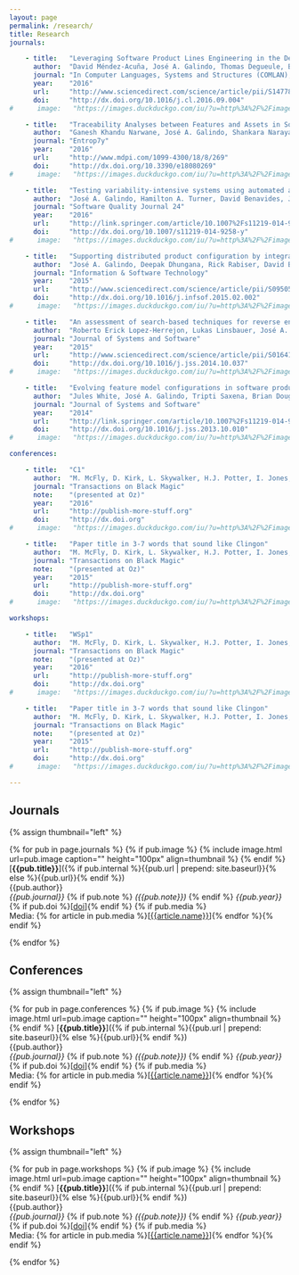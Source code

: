 ```yaml
---
layout: page
permalink: /research/
title: Research
journals:

    - title:   "Leveraging Software Product Lines Engineering in the Development of External DSLs: A Systematic Literature Review"
      author:  "David Méndez-Acuña, José A. Galindo, Thomas Degueule, Benoit Combemale, Benoit Baudry"
      journal: "In Computer Languages, Systems and Structures (COMLAN), 2016 (to appear)"
      year:    "2016"
      url:     "http://www.sciencedirect.com/science/article/pii/S1477842416300768"
      doi:     "http://dx.doi.org/10.1016/j.cl.2016.09.004"
#      image:   "https://images.duckduckgo.com/iu/?u=http%3A%2F%2Fimages.moviepostershop.com%2Fthe-matrix-movie-poster-1999-1020518087.jpg&f=1"

    - title:   "Traceability Analyses between Features and Assets in Software Product Lines."
      author:  "Ganesh Khandu Narwane, José A. Galindo, Shankara Narayanan Krishna, David Benavides, Jean-Vivien Millo, S. Ramesh"
      journal: "Entrop7y"
      year:    "2016"
      url:     "http://www.mdpi.com/1099-4300/18/8/269"
      doi:     "http://dx.doi.org/10.3390/e18080269"
#      image:   "https://images.duckduckgo.com/iu/?u=http%3A%2F%2Fimages.moviepostershop.com%2Fthe-matrix-movie-poster-1999-1020518087.jpg&f=1"

    - title:   "Testing variability-intensive systems using automated analysis: an application to Android"
      author:  "José A. Galindo, Hamilton A. Turner, David Benavides, Jules White"
      journal: "Software Quality Journal 24"
      year:    "2016"
      url:     "http://link.springer.com/article/10.1007%2Fs11219-014-9258-y"
      doi:     "http://dx.doi.org/10.1007/s11219-014-9258-y"
#      image:   "https://images.duckduckgo.com/iu/?u=http%3A%2F%2Fimages.moviepostershop.com%2Fthe-matrix-movie-poster-1999-1020518087.jpg&f=1"

    - title:   "Supporting distributed product configuration by integrating heterogeneous variability modeling approaches"
      author:  "José A. Galindo, Deepak Dhungana, Rick Rabiser, David Benavides, Goetz Botterweck, Paul Grünbacher"
      journal: "Information & Software Technology"
      year:    "2015"
      url:     "http://www.sciencedirect.com/science/article/pii/S0950584915000312"
      doi:     "http://dx.doi.org/10.1016/j.infsof.2015.02.002"
#      image:   "https://images.duckduckgo.com/iu/?u=http%3A%2F%2Fimages.moviepostershop.com%2Fthe-matrix-movie-poster-1999-1020518087.jpg&f=1"

    - title:   "An assessment of search-based techniques for reverse engineering feature models"
      author:  "Roberto Erick Lopez-Herrejon, Lukas Linsbauer, José A. Galindo, José Antonio Parejo, David Benavides, Sergio Segura, Alexander Egyed"
      journal: "Journal of Systems and Software"
      year:    "2015"
      url:     "http://www.sciencedirect.com/science/article/pii/S0164121214002349"
      doi:     "http://dx.doi.org/10.1016/j.jss.2014.10.037"
#      image:   "https://images.duckduckgo.com/iu/?u=http%3A%2F%2Fimages.moviepostershop.com%2Fthe-matrix-movie-poster-1999-1020518087.jpg&f=1"

    - title:   "Evolving feature model configurations in software product lines"
      author:  "Jules White, José A. Galindo, Tripti Saxena, Brian Dougherty, David Benavides, Douglas C. Schmidt"
      journal: "Journal of Systems and Software"
      year:    "2014"
      url:     "http://link.springer.com/article/10.1007%2Fs11219-014-9258-y"
      doi:     "http://dx.doi.org/10.1016/j.jss.2013.10.010"
#      image:   "https://images.duckduckgo.com/iu/?u=http%3A%2F%2Fimages.moviepostershop.com%2Fthe-matrix-movie-poster-1999-1020518087.jpg&f=1"

conferences:

    - title:   "C1"
      author:  "M. McFly, D. Kirk, L. Skywalker, H.J. Potter, I. Jones, H. Houdini"
      journal: "Transactions on Black Magic"
      note:    "(presented at Oz)"
      year:    "2016"
      url:     "http://publish-more-stuff.org"
      doi:     "http://dx.doi.org"
#      image:   "https://images.duckduckgo.com/iu/?u=http%3A%2F%2Fimages.moviepostershop.com%2Fthe-matrix-movie-poster-1999-1020518087.jpg&f=1"

    - title:   "Paper title in 3-7 words that sound like Clingon"
      author:  "M. McFly, D. Kirk, L. Skywalker, H.J. Potter, I. Jones, H. Houdini"
      journal: "Transactions on Black Magic"
      note:    "(presented at Oz)"
      year:    "2015"
      url:     "http://publish-more-stuff.org"
      doi:     "http://dx.doi.org"
#      image:   "https://images.duckduckgo.com/iu/?u=http%3A%2F%2Fimages.moviepostershop.com%2Fthe-matrix-movie-poster-1999-1020518087.jpg&f=1"

workshops:

    - title:   "WSp1"
      author:  "M. McFly, D. Kirk, L. Skywalker, H.J. Potter, I. Jones, H. Houdini"
      journal: "Transactions on Black Magic"
      note:    "(presented at Oz)"
      year:    "2016"
      url:     "http://publish-more-stuff.org"
      doi:     "http://dx.doi.org"
#      image:   "https://images.duckduckgo.com/iu/?u=http%3A%2F%2Fimages.moviepostershop.com%2Fthe-matrix-movie-poster-1999-1020518087.jpg&f=1"

    - title:   "Paper title in 3-7 words that sound like Clingon"
      author:  "M. McFly, D. Kirk, L. Skywalker, H.J. Potter, I. Jones, H. Houdini"
      journal: "Transactions on Black Magic"
      note:    "(presented at Oz)"
      year:    "2015"
      url:     "http://publish-more-stuff.org"
      doi:     "http://dx.doi.org"
#      image:   "https://images.duckduckgo.com/iu/?u=http%3A%2F%2Fimages.moviepostershop.com%2Fthe-matrix-movie-poster-1999-1020518087.jpg&f=1"

---
```



## Journals

{% assign thumbnail="left" %}

{% for pub in page.journals %}
{% if pub.image %}
{% include image.html url=pub.image caption="" height="100px" align=thumbnail %}
{% endif %}
[**{{pub.title}}**]({% if pub.internal %}{{pub.url | prepend: site.baseurl}}{% else %}{{pub.url}}{% endif %})<br />
{{pub.author}}<br />
*{{pub.journal}}*
{% if pub.note %} *({{pub.note}})*
{% endif %} *{{pub.year}}* {% if pub.doi %}[[doi]({{pub.doi}})]{% endif %}
{% if pub.media %}<br />Media: {% for article in pub.media %}[[{{article.name}}]({{article.url}})]{% endfor %}{% endif %}

{% endfor %}

## Conferences

{% assign thumbnail="left" %}

{% for pub in page.conferences %}
{% if pub.image %}
{% include image.html url=pub.image caption="" height="100px" align=thumbnail %}
{% endif %}
[**{{pub.title}}**]({% if pub.internal %}{{pub.url | prepend: site.baseurl}}{% else %}{{pub.url}}{% endif %})<br />
{{pub.author}}<br />
*{{pub.journal}}*
{% if pub.note %} *({{pub.note}})*
{% endif %} *{{pub.year}}* {% if pub.doi %}[[doi]({{pub.doi}})]{% endif %}
{% if pub.media %}<br />Media: {% for article in pub.media %}[[{{article.name}}]({{article.url}})]{% endfor %}{% endif %}

{% endfor %}

## Workshops

{% assign thumbnail="left" %}

{% for pub in page.workshops %}
{% if pub.image %}
{% include image.html url=pub.image caption="" height="100px" align=thumbnail %}
{% endif %}
[**{{pub.title}}**]({% if pub.internal %}{{pub.url | prepend: site.baseurl}}{% else %}{{pub.url}}{% endif %})<br />
{{pub.author}}<br />
*{{pub.journal}}*
{% if pub.note %} *({{pub.note}})*
{% endif %} *{{pub.year}}* {% if pub.doi %}[[doi]({{pub.doi}})]{% endif %}
{% if pub.media %}<br />Media: {% for article in pub.media %}[[{{article.name}}]({{article.url}})]{% endfor %}{% endif %}

{% endfor %}
